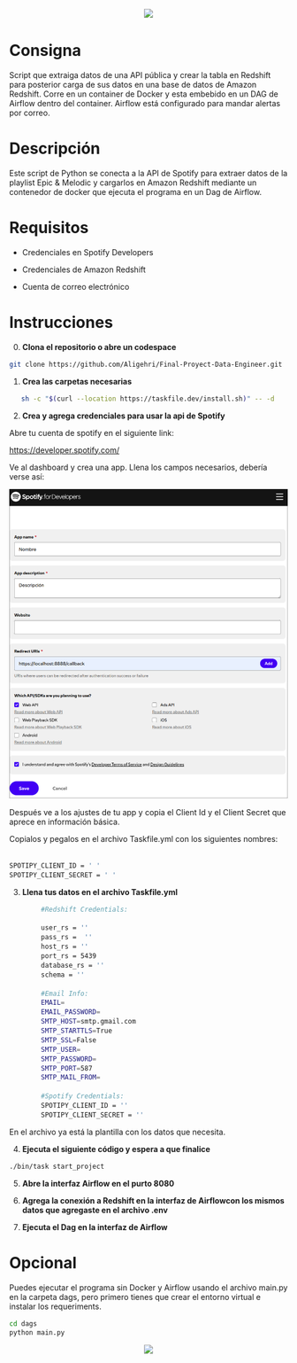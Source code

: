 <p align='center'>
    <img src="https://capsule-render.vercel.app/api?type=waving&height=300&color=0:ff0000,100:6400ff&text=Proyecto%20final%20Data%20Engineer&fontSize=59&fontAlign=50&fontAlignY=41&fontColor=00000000&stroke=00caa9&strokeWidth=2"/>
</p>

# Consigna

Script que extraiga datos de una API pública y crear la tabla en Redshift para posterior carga de sus datos en una base de datos de Amazon Redshift. Corre en un container de Docker y esta embebido en un DAG de Airflow dentro del container. Airflow está configurado para mandar alertas por correo.


# Descripción

Este script de Python se conecta a la API de Spotify para extraer datos de la playlist Epic & Melodic y cargarlos en Amazon Redshift mediante un contenedor de docker que ejecuta el programa en un Dag de Airflow.

# Requisitos

* Credenciales en Spotify Developers

* Credenciales de Amazon Redshift

* Cuenta de correo electrónico

# Instrucciones

0. **Clona el repositorio o abre un codespace**
```bash
git clone https://github.com/Aligehri/Final-Proyect-Data-Engineer.git
```
1. **Crea las carpetas necesarias**
```bash
   sh -c "$(curl --location https://taskfile.dev/install.sh)" -- -d
```
2. **Crea y agrega credenciales para usar la api de Spotify**

Abre tu cuenta de spotify en el siguiente link:

https://developer.spotify.com/

Ve al dashboard y crea una app. Llena los campos necesarios, debería verse así:

![Ejemplo](/Images/ejemplo.png)

Después ve a los ajustes de tu app y copia el Client Id y el Client Secret que aprece en información básica.

Copialos y pegalos en el archivo Taskfile.yml con los siguientes nombres:

```bash

SPOTIPY_CLIENT_ID = ' '
SPOTIPY_CLIENT_SECRET = ' '

```
3. **Llena tus datos en el archivo Taskfile.yml**
```bash
        #Redshift Credentials:

        user_rs = ''
        pass_rs =  ''
        host_rs = ''
        port_rs = 5439
        database_rs = ''
        schema = ''
        
        #Email Info:
        EMAIL=
        EMAIL_PASSWORD=
        SMTP_HOST=smtp.gmail.com
        SMTP_STARTTLS=True
        SMTP_SSL=False
        SMTP_USER=
        SMTP_PASSWORD=
        SMTP_PORT=587
        SMTP_MAIL_FROM=

        #Spotify Credentials:
        SPOTIPY_CLIENT_ID = ''
        SPOTIPY_CLIENT_SECRET = ''
```
En el archivo ya está la plantilla con los datos que necesita.

4. **Ejecuta el siguiente código y espera a que finalice**
```bash
./bin/task start_project
```
5. **Abre la interfaz Airflow en el purto 8080**

6. **Agrega la conexión a Redshift en la interfaz de Airflowcon los mismos datos que agregaste en el archivo .env**

7. **Ejecuta el Dag en la interfaz de Airflow**


# Opcional

Puedes ejecutar el programa sin Docker y Airflow usando el archivo main.py en la carpeta dags, pero primero tienes que crear el entorno virtual e instalar los requeriments. 

```bash
cd dags
python main.py
```
<p align='center'>
    <img src="https://capsule-render.vercel.app/api?type=waving&height=300&color=0:ff0000,100:6400ff&section=footer"/>
</p>
